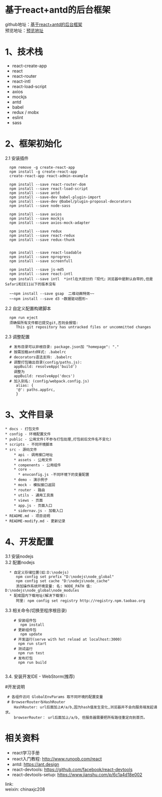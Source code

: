 # 基于react+antd的后台框架
github地址：[基于react+antd的后台框架](https://github.com/xjc-opensource/react-admin-example)  
预览地址：[预览地址](https://xjc-opensource.github.io/react-admin-example/)

# 1、技术栈
 - react-create-app
 - react
 - react-router
 - react-intl
 - react-load-script
 - axios
 - mockjs
 - antd
 - babel
 - redux / mobx
 - eslint
 - sass
# 2、框架初始化
2.1 安装插件  
``` 
  npm remove -g create-react-app
  npm install -g create-react-app
  create-react-app react-admin-example
  
  npm install --save react-router-dom  
  npm install --save react-load-script  
  npm install --save antd  
  npm install --save-dev babel-plugin-import
  npm install --save-dev @babel/plugin-proposal-decorators
  npm install --save node-sass 
    
  npm install --save axios  
  npm install --save mockjs 
  npm install --save axios-mock-adapter
  
  npm install --save redux
  npm install --save react-redux
  npm install --save redux-thunk
  
  
  npm install --save react-loadable
  npm install --save nprogress
  npm install --save screenfull

  npm install --save js-md5
  npm install --save react-intl 
  npm install --save intl  *intl在大部分的『现代』浏览器中是默认自带的,但是Safari和IE11以下的版本没有
  
  ~~npm install --save gsap  二维动画特效~~ 
  ~~npm install --save d3 ~数据驱动图形~
``` 

2.2 自定义配置构建脚本  
``` 
  npm run eject  
  须确保所有文件都已提交git,否则会报错:
     This git repository has untracked files or uncommitted changes
```
     
2.3 调整配置
``` 
  # 发布目录可以非根目录: package.json加 "homepage": "."
  # 按需加载antd样式: .babelrc
  # decorators语法支持: .babelrc
  # 调整打包输出目录(config/paths.js):
    appBuild: resolveApp('build') 
    调整为 
    appBuild: resolveApp('docs')
  # 加入别名: (config/webpack.config.js)
     alias: {
     '@': paths.appSrc,
     }
``` 

# 3、文件目录
```
* docs - 打包文件
* config - 环境配置文件
* public - 公用文件(不参与打包处理,打包前后文件名不变化)
* scripts - 不同环境脚本
* src - 源码文件
    * api - 调用接口地址
    * assets - 公用文件
    * compenents - 公用组件
    * core - 
      * envconfig.js -不同环境下的变量配置
    * demo - 演示例子
    * mock - 模拟接口返回
    * router - 路由
    * utils - 通用工具类
    * views - 页面
    * app.js - 页面入口
    * sidernav.js - 加载入口
* README.md - 项目说明
* README-modify.md - 更新记录
```

# 4、开发配置
3.1 安装nodejs  
3.2 配置nodejs
``` 
  * 自定义存储位置(如:D:\nodejs)  
     npm config set prefix "D:\nodejs\node_global"  
     npm config set cache "D:\nodejs\node_cache"   
     添加操作系统环境变量: 名: NODE_PATH 值: D:\nodejs\node_global\node_modules
  * 配成国内下载地址(解决下载慢):  
     阿里: npm config set registry http://registry.npm.taobao.org
``` 
3.3 相关命令(切换至程序根目录)
``` 
    # 安装组件包 
       npm install
    # 更新组件包 
       npm update
    # 开发运行(serve with hot reload at localhost:3000)
      npm run start
    # 测试运行
      npm run test
    # 发布打包
      npm run build
    
```
3.4. 安装开发IDE - WebStorm(推荐)

#开发说明
~~~
 # 各组件访问 GlobalEnvParams 取不同环境的配置变量
 # BrowserRouter与HashRouter
    HashRouter: url后面加上#/a/b,因为hash值发生变化,浏览器并不会向服务端发起请求。
    browserRouter： url后面加上/a/b, 但服务器需要把所有路径重定向到首页。
~~~

# 相关资料
* react学习手册
* react入门教程: http://www.runoob.com/react  
* antd: https://ant.design
* react-devtools: https://github.com/facebook/react-devtools
* react-devtools-setup: https://www.jianshu.com/p/6c1a4d18e002

link:  
   weixin: chinaxjc208
